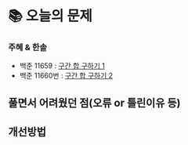  # 📚 오늘의 문제

### 주혜 & 한솔
- 백준 11659 : [구간 합 구하기 1](https://www.acmicpc.net/problem/11659)
- 백준 11660번 : [구간 합 구하기 2](https://www.acmicpc.net/problem/11660)

## 풀면서 어려웠던 점(오류 or 틀린이유 등)

## 개선방법

